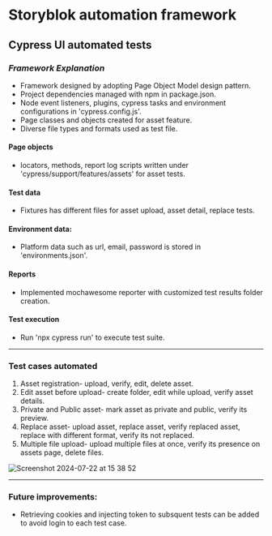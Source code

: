 # Storyblok automation framework
## Cypress UI automated tests

### *Framework Explanation*

- Framework designed by adopting Page Object Model design pattern.
- Project dependencies managed with npm in package.json.
- Node event listeners, plugins, cypress tasks and environment configurations in 'cypress.config.js'.
- Page classes and objects created for asset feature.
- Diverse file types and formats used as test file.
 
#### Page objects
  - locators, methods, report log scripts written under  'cypress/support/features/assets'  for asset tests.

#### Test data
   - Fixtures has different files for asset upload, asset detail, replace tests.

#### Environment data:
   - Platform data such as url, email, password is stored in 'environments.json'.

#### Reports
   - Implemented mochawesome reporter with customized test results folder creation.

#### Test execution
   - Run 'npx cypress run' to execute test suite.

---

### Test cases automated
 1. Asset registration- upload, verify, edit, delete asset.
 2. Edit asset before upload- create folder, edit while upload, verify asset details.
 3. Private and Public asset- mark asset as private and public, verify its preview.
 4. Replace asset- upload asset, replace asset, verify replaced asset, replace with different format, verify its not replaced.
 5. Multiple file upload- upload multiple files at once, verify its presence on assets page, delete files.


![Screenshot 2024-07-22 at 15 38 52](https://github.com/user-attachments/assets/1d0f7a9c-7dd4-459f-9475-70f50a0f09a7)


---

### Future improvements:
 - Retrieving cookies and injecting token to subsquent tests can be added to avoid login to each test case.



  

